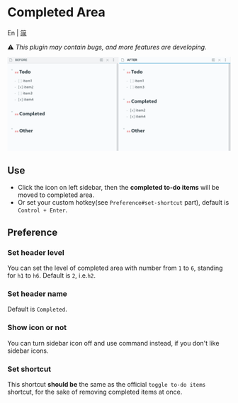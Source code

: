 # Completed Area

En | [简](https://github.com/DahaWong/obsidian-completed/blob/main/README_zh.md)

⚠️ *This plugin may contain bugs, and more features are developing.*

![Demo](https://raw.githubusercontent.com/DahaWong/obsidian-completed-area/main/demo.png)
## Use
- Click the icon on left sidebar, then the **completed to-do items** will be moved to completed area.
- Or set your custom hotkey(see `Preference#set-shortcut` part), default is `Control + Enter`.

## Preference

### Set header level
You can set the level of completed area with number from `1` to `6`, standing for `h1` to `h6`. 
Default is `2`, i.e.`h2`.

### Set header name
Default is `Completed`.

### Show icon or not
You can turn sidebar icon off and use command instead, if you don't like sidebar icons.

### Set shortcut
This shortcut **should be** the same as the official `toggle to-do items` shortcut, for the sake of removing completed items at once.
